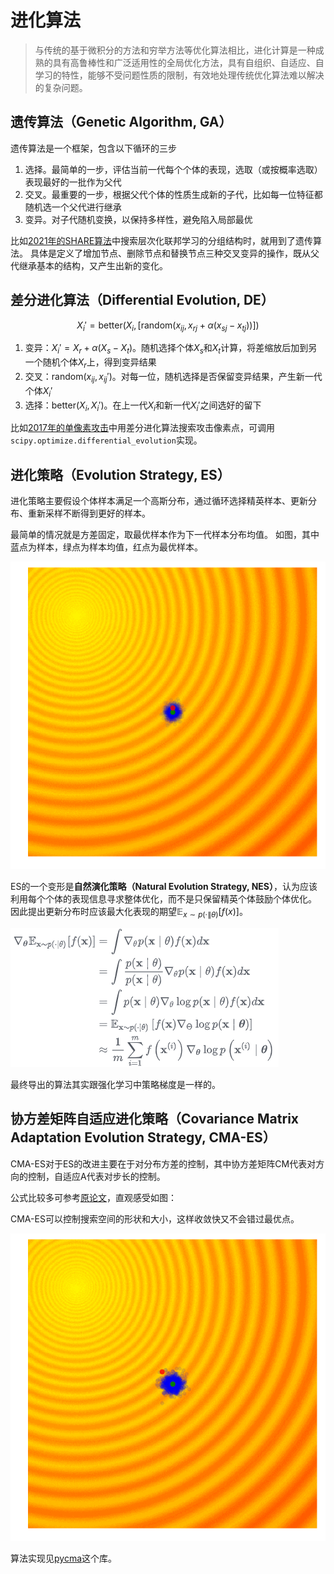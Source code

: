 # 进化算法


> 与传统的基于微积分的方法和穷举方法等优化算法相比，进化计算是一种成熟的具有高鲁棒性和广泛适用性的全局优化方法，具有自组织、自适应、自学习的特性，能够不受问题性质的限制，有效地处理传统优化算法难以解决的复杂问题。

## 遗传算法（Genetic Algorithm, GA）


遗传算法是一个框架，包含以下循环的三步

1. 选择。最简单的一步，评估当前一代每个个体的表现，选取（或按概率选取）表现最好的一批作为父代
1. 交叉。最重要的一步，根据父代个体的性质生成新的子代，比如每一位特征都随机选一个父代进行继承
1. 变异。对子代随机变换，以保持多样性，避免陷入局部最优


比如[2021年的SHARE算法](https://cf020031308.github.io/papers/2021-share-shaping-data-distribution-at-edge-for-communication-efficient-hierarchical-federated-learning/)中搜索层次化联邦学习的分组结构时，就用到了遗传算法。
具体是定义了增加节点、删除节点和替换节点三种交叉变异的操作，既从父代继承基本的结构，又产生出新的变化。

## 差分进化算法（Differential Evolution, DE）


$$ X_i' = \text{better}(X_i, [ \text{random}(x_{ij}, x_{rj} + \alpha ( x_{sj} - x_{tj} )) ]) $$

1. 变异：$X_i' = X_r + \alpha (X_s - X_t)$。随机选择个体$X_s$和$X_t$计算，将差缩放后加到另一个随机个体$X_r$上，得到变异结果
1. 交叉：random($x_{ij}, x_{ij}'$)。对每一位，随机选择是否保留变异结果，产生新一代个体$X_i'$
1. 选择：better($X_i, X_i'$)。在上一代$X_i$和新一代$X_i'$之间选好的留下


比如[2017年的单像素攻击](https://arxiv.org/abs/1710.08864)中用差分进化算法搜索攻击像素点，可调用`scipy.optimize.differential_evolution`实现。

## 进化策略（Evolution Strategy, ES）


进化策略主要假设个体样本满足一个高斯分布，通过循环选择精英样本、更新分布、重新采样不断得到更好的样本。


最简单的情况就是方差固定，取最优样本作为下一代样本分布均值。
如图，其中蓝点为样本，绿点为样本均值，红点为最优样本。

![](es.gif)


ES的一个变形是**自然演化策略（Natural Evolution Strategy, NES）**，认为应该利用每个个体的表现信息寻求整体优化，而不是只保留精英个体鼓励个体优化。
因此提出更新分布时应该最大化表现的期望$\mathbb{E}_{x \sim p(\cdot \| \theta)} [f(x)]$。


![](nes.png)

最终导出的算法其实跟强化学习中策略梯度是一样的。

## 协方差矩阵自适应进化策略（Covariance Matrix Adaptation Evolution Strategy, CMA-ES）


CMA-ES对于ES的改进主要在于对分布方差的控制，其中协方差矩阵CM代表对方向的控制，自适应A代表对步长的控制。

公式比较多可参考[原论文](https://arxiv.org/pdf/1604.00772.pdf)，直观感受如图：


CMA-ES可以控制搜索空间的形状和大小，这样收敛快又不会错过最优点。

![](cmaes.gif)


算法实现见[pycma](https://github.com/CMA-ES/pycma)这个库。
